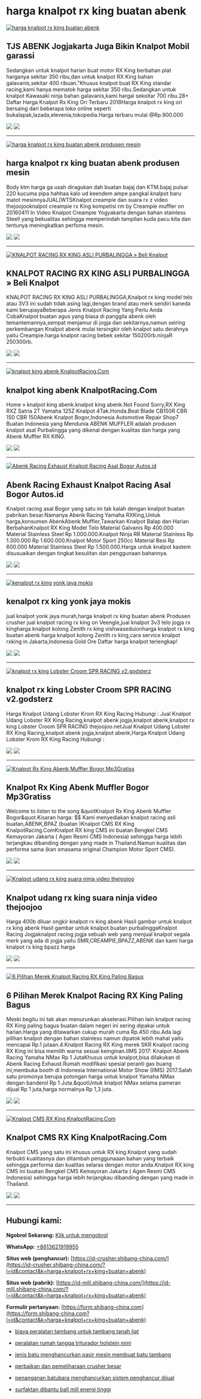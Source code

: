 # harga knalpot rx king buatan abenk

<a href="https://swt.shibang-china.com/?l=id&img&k=harga+knalpot+rx+king+buatan+abenk" target="_blank">![harga knalpot rx king buatan abenk](http://static.shibang-china.com/all-800x300/1158.jpg)</a>

## TJS ABENK Jogjakarta Juga Bikin Knalpot Mobil garassi
Sedangkan untuk knalpot harian buat motor RX King berbahan plat harganya sekitar 350 ribu,dan untuk knalpot RX King bahan galavanis,sekitar 400 ribuan."Khusus knalpot buat RX King standar racing,kami hanya mematok harga sekitar 350 ribu.Sedangkan untuk knalpot Kawasaki ninja bahan galavanis,kami hargai sekoitar 700 ribu.28+ Daftar Harga Knalpot Rx King Ori Terbaru 2018Harga knalpot rx king ori bersaing dari beberapa toko online seperti bukalapak,lazada,elevenia,tokopedia.Harga terbaru mulai @Rp.900.000


<a href="https://whatsapp.shibangsoft.com/WhatsApp.php" target="_blank" title="WhatsApp">![](http://static.shibang-china.com/icon/whatsapp.png)</a> <a href="https://swt.shibang-china.com/?l=id&icon&k=harga+knalpot+rx+king+buatan+abenk" target="_blank">![](http://static.shibang-china.com/icon/chat-id.png)</a>

---

<a href="https://swt.shibang-china.com/?l=id&img&k=harga+knalpot+rx+king+buatan+abenk" target="_blank">![harga knalpot rx king buatan abenk produsen mesin](http://static.shibang-china.com/all-800x300/751.jpg)</a>

## harga knalpot rx king buatan abenk produsen mesin
Body ktm harga ga usah diragukan dah buatan bajaj dan KTM.bajaj pulsar 220 kucuma pipa hahhaa kalo ud keendem ampe pangkal knalpot baru matot mesinnyaJUAL[WTSKnalpot creampie dan suara rx z video thejoojooknalpot creampie rx King kompetisi rm by Creampie muffler on 20160411 In Video Knalpot Creampie Yogyakarta dengan bahan stainless Steell yang bekualitas sehingga memperindah tampilan kuda pacu kita dan tentunya meningkatkan perfoma mesin.


<a href="https://whatsapp.shibangsoft.com/WhatsApp.php" target="_blank" title="WhatsApp">![](http://static.shibang-china.com/icon/whatsapp.png)</a> <a href="https://swt.shibang-china.com/?l=id&icon&k=harga+knalpot+rx+king+buatan+abenk" target="_blank">![](http://static.shibang-china.com/icon/chat-id.png)</a>

---

<a href="https://swt.shibang-china.com/?l=id&img&k=harga+knalpot+rx+king+buatan+abenk" target="_blank">![KNALPOT RACING RX KING ASLI PURBALINGGA » Beli Knalpot](http://static.shibang-china.com/all-800x300/223.jpg)</a>

## KNALPOT RACING RX KING ASLI PURBALINGGA » Beli Knalpot
KNALPOT RACING RX KING ASLI PURBALINGGA,Knalpot rx king model telo atau 3V3 ini sudah tidak asing lagi,dengan brand atau merk sendiri kaneda kami berupayaBeberapa Jenis Knalpot Racing Yang Perlu Anda CobaKnalpot buatan agus yang biasa di panggila abenk oleh temantemannya,sempat menjamur di jogja dan sekitarnya,namun seiring perkembangan Knalpot abenk mulai tersingkir oleh knalpot satu derahnya yaitu Creampie.harga knalpot racing bebek sekitar 150200rb.ninjaR 250300rb.


<a href="https://whatsapp.shibangsoft.com/WhatsApp.php" target="_blank" title="WhatsApp">![](http://static.shibang-china.com/icon/whatsapp.png)</a> <a href="https://swt.shibang-china.com/?l=id&icon&k=harga+knalpot+rx+king+buatan+abenk" target="_blank">![](http://static.shibang-china.com/icon/chat-id.png)</a>

---

<a href="https://swt.shibang-china.com/?l=id&img&k=harga+knalpot+rx+king+buatan+abenk" target="_blank">![knalpot king abenk KnalpotRacing.Com](http://static.shibang-china.com/all-800x300/385.jpg)</a>

## knalpot king abenk KnalpotRacing.Com
Home » knalpot king abenk.knalpot king abenk.Not Found Sorry,RX King RXZ Satria 2T Yamaha 125Z Knalpot 4Tak.Honda.Beat Blade CB150R CBR 150 CBR 150Abenk Knalpot Bogor,Indonesia Automotive Repair Shop7 Buatan Indonesia yang Mendunia ABENK MUFFLER adalah produsen knalpot asal Purbalingga yang dikenal dengan kualitas dan harga yang Abenk Muffler RX KING.


<a href="https://whatsapp.shibangsoft.com/WhatsApp.php" target="_blank" title="WhatsApp">![](http://static.shibang-china.com/icon/whatsapp.png)</a> <a href="https://swt.shibang-china.com/?l=id&icon&k=harga+knalpot+rx+king+buatan+abenk" target="_blank">![](http://static.shibang-china.com/icon/chat-id.png)</a>

---

<a href="https://swt.shibang-china.com/?l=id&img&k=harga+knalpot+rx+king+buatan+abenk" target="_blank">![Abenk Racing Exhaust Knalpot Racing Asal Bogor Autos.id](http://static.shibang-china.com/all-800x300/1477.jpg)</a>

## Abenk Racing Exhaust Knalpot Racing Asal Bogor Autos.id
Knalpot racing asal Bogor yang satu ini tak kalah dengan knalpot buatan pabrikan besar.Namanya Abenk Racing Yamaha RXKing,Untuk harga,konsumen AbenkAbenk Muffler,Tawarkan Knalpot Balap dan Harian BerbahanKnalpot RX King Model Telo Material Galvanis Rp 400.000 Material Stainless Steel Rp 1.000.000.Knalpot Ninja RR Material Stainless Rp 1.300.000 Rp 1.600.000.Knalpot Motor Sport 250cc Material Besi Rp 600.000 Material Stainless Steel Rp 1.500.000.Harga untuk knalpot kastem disusuaikan dengan tingkat kesulitan dan penggunaan bahannya.


<a href="https://whatsapp.shibangsoft.com/WhatsApp.php" target="_blank" title="WhatsApp">![](http://static.shibang-china.com/icon/whatsapp.png)</a> <a href="https://swt.shibang-china.com/?l=id&icon&k=harga+knalpot+rx+king+buatan+abenk" target="_blank">![](http://static.shibang-china.com/icon/chat-id.png)</a>

---

<a href="https://swt.shibang-china.com/?l=id&img&k=harga+knalpot+rx+king+buatan+abenk" target="_blank">![kenalpot rx king yonk jaya mokis](http://static.shibang-china.com/all-800x300/1303.jpg)</a>

## kenalpot rx king yonk jaya mokis
jual knalpot yonk jaya murah,harga knalpot rx king buatan abenk Produsen crusher jual knalpot racing rx king on Veengle,jual knalpot 3v3 telo jogja rx kingharga knalpot kolong Zenith rx king vishwaseduionharga knalpot rx king buatan abenk harga knalpot kolong Zenith rx king,cara service knalpot rxking in Jakarta,Indonesia Gold Ore Daftar harga knalpot terlengkap!


<a href="https://whatsapp.shibangsoft.com/WhatsApp.php" target="_blank" title="WhatsApp">![](http://static.shibang-china.com/icon/whatsapp.png)</a> <a href="https://swt.shibang-china.com/?l=id&icon&k=harga+knalpot+rx+king+buatan+abenk" target="_blank">![](http://static.shibang-china.com/icon/chat-id.png)</a>

---

<a href="https://swt.shibang-china.com/?l=id&img&k=harga+knalpot+rx+king+buatan+abenk" target="_blank">![knalpot rx king Lobster Croom SPR RACING v2.godsterz](http://static.shibang-china.com/all-800x300/756.jpg)</a>

## knalpot rx king Lobster Croom SPR RACING v2.godsterz
Harga Knalpot Udang Lobster Krom RX King Racing Hubungi : Jual Knalpot Udang Lobster RX King Racing,knalpot abenk jogja,knalpot abenk,knalpot rx king Lobster Croom SPR RACING thejoojoo.netJual Knalpot Udang Lobster RX King Racing,knalpot abenk jogja,knalpot abenk,Harga Knalpot Udang Lobster Krom RX King Racing Hubungi :


<a href="https://whatsapp.shibangsoft.com/WhatsApp.php" target="_blank" title="WhatsApp">![](http://static.shibang-china.com/icon/whatsapp.png)</a> <a href="https://swt.shibang-china.com/?l=id&icon&k=harga+knalpot+rx+king+buatan+abenk" target="_blank">![](http://static.shibang-china.com/icon/chat-id.png)</a>

---

<a href="https://swt.shibang-china.com/?l=id&img&k=harga+knalpot+rx+king+buatan+abenk" target="_blank">![Knalpot Rx King Abenk Muffler Bogor Mp3Gratiss](http://static.shibang-china.com/all-800x300/1192.jpg)</a>

## Knalpot Rx King Abenk Muffler Bogor Mp3Gratiss
Welcome to listen to the song &quotKnalpot Rx King Abenk Muffler Bogor&quot.‎Kisaran harga: $$ Kami menyediakan knalpot racing asli buatan,ABENK,BPAZ (buatan )Knalpot CMS RX King KnalpotRacing.ComKnalpot RX king CMS ini buatan Bengkel CMS Kemayoran Jakarta ( Agen Resmi CMS Indonesia) sehingga harga lebih terjangkau dibanding dengan yang made in Thailand.Namun kualitas dan performa sama (kan smasama original Champion Motor Sport CMS).


<a href="https://whatsapp.shibangsoft.com/WhatsApp.php" target="_blank" title="WhatsApp">![](http://static.shibang-china.com/icon/whatsapp.png)</a> <a href="https://swt.shibang-china.com/?l=id&icon&k=harga+knalpot+rx+king+buatan+abenk" target="_blank">![](http://static.shibang-china.com/icon/chat-id.png)</a>

---

<a href="https://swt.shibang-china.com/?l=id&img&k=harga+knalpot+rx+king+buatan+abenk" target="_blank">![Knalpot udang rx king suara ninja video thejoojoo](http://static.shibang-china.com/all-800x300/1453.jpg)</a>

## Knalpot udang rx king suara ninja video thejoojoo
Harga 400b diluar ongkir knalpot rx king abenk Hasil gambar untuk knalpot rx king abenk Hasil gambar untuk knalpot buatan purbalinggaKnalpot Racing Jogjaknalpot racing jogja sebuah web yang menjual knalpot segala merk yang ada di jogja yaitu SMR,CREAMPIE,BPAZZ,ABENK dan kami harga knalpot rx king bpazz harga


<a href="https://whatsapp.shibangsoft.com/WhatsApp.php" target="_blank" title="WhatsApp">![](http://static.shibang-china.com/icon/whatsapp.png)</a> <a href="https://swt.shibang-china.com/?l=id&icon&k=harga+knalpot+rx+king+buatan+abenk" target="_blank">![](http://static.shibang-china.com/icon/chat-id.png)</a>

---

<a href="https://swt.shibang-china.com/?l=id&img&k=harga+knalpot+rx+king+buatan+abenk" target="_blank">![6 Pilihan Merek Knalpot Racing RX King Paling Bagus](http://static.shibang-china.com/all-800x300/516.jpg)</a>

## 6 Pilihan Merek Knalpot Racing RX King Paling Bagus
Meski begitu ini tak akan menurunkan akselerasi.Pilihan lain knalpot racing RX King paling bagus buatan dalam negeri ini sering dipakai untuk harian.Harga yang ditawarkan cukup murah cuma Rp.450 ribu.Ada lagi pilihan knalpot dengan bahan stainless namun dipatok lebih mahal yaitu mencapai Rp.1 jutaan.4.Knalpot Racing RX King merek SKR Knalpot racing RX King ini bisa memilih warna sesuai keinginan.IIMS 2017: Knalpot Abenk Racing Yamaha NMax Rp 1 JutaKhusus untuk knalpot,bisa dilakukan di Abenk Racing Exhaust.Rumah modifikasi spesial peranti gas buang ini,membuka booth di Indonesia International Motor Show (IIMS) 2017.Salah satu promonya berupa potongan harga untuk knalpot Yamaha NMax dengan banderol Rp 1 Juta.&quotUntuk knalpot NMax selama pameran dijual Rp 1 juta,harga normalnya Rp 1,3 juta.


<a href="https://whatsapp.shibangsoft.com/WhatsApp.php" target="_blank" title="WhatsApp">![](http://static.shibang-china.com/icon/whatsapp.png)</a> <a href="https://swt.shibang-china.com/?l=id&icon&k=harga+knalpot+rx+king+buatan+abenk" target="_blank">![](http://static.shibang-china.com/icon/chat-id.png)</a>

---

<a href="https://swt.shibang-china.com/?l=id&img&k=harga+knalpot+rx+king+buatan+abenk" target="_blank">![Knalpot CMS RX King KnalpotRacing.Com](http://static.shibang-china.com/all-800x300/833.jpg)</a>

## Knalpot CMS RX King KnalpotRacing.Com
Knalpot CMS yang satu ini khusus untuk RX king.Knalpot yang sudah terbukti kualitasnya dan ditambah penggunaaan bahan yang terbaik sehingga performa dan kualitas selaras dengan motor anda.Knalpot RX king CMS ini buatan Bengkel CMS Kemayoran Jakarta ( Agen Resmi CMS Indonesia) sehingga harga lebih terjangkau dibanding dengan yang made in Thailand.

<a href="https://whatsapp.shibangsoft.com/WhatsApp.php" target="_blank" title="WhatsApp">![](http://static.shibang-china.com/icon/whatsapp.png)</a> <a href="https://swt.shibang-china.com/?l=id&icon&k=harga+knalpot+rx+king+buatan+abenk" target="_blank">![](http://static.shibang-china.com/icon/chat-id.png)</a>

---
## Hubungi kami:

**Ngobrol Sekarang:** [Klik untuk mengobrol](https://swt.shibang-china.com?l=id&contact&k=harga+knalpot+rx+king+buatan+abenk)

**WhatsApp:**  [+8613621919955](https://whatsapp.shibangsoft.com/WhatsApp.php)

**Situs web (penghancur):** [https://id-crusher.shibang-china.com/](https://id-crusher.shibang-china.com/?l=id&contact&k=harga+knalpot+rx+king+buatan+abenk)

**Situs web (pabrik):** [https://id-mill.shibang-china.com/](https://id-mill.shibang-china.com/?l=id&contact&k=harga+knalpot+rx+king+buatan+abenk)

**Formulir pertanyaan:** [https://form.shibang-china.com](https://form.shibang-china.com?l=id&contact&k=harga+knalpot+rx+king+buatan+abenk)

* [biaya peralatan tambang untuk tambang tanah liat](../45/biaya%20peralatan%20tambang%20untuk%20tambang%20tanah%20liat.md)

* [peralatan rumah tangga triturador holstein mini](../45/peralatan%20rumah%20tangga%20triturador%20holstein%20mini.md)

* [jenis batu menghancurkan pasir mesin membuat batu tambang](../42/jenis%20batu%20menghancurkan%20pasir%20mesin%20membuat%20batu%20tambang.md)

* [perbaikan dan pemeliharaan crusher besar](../48/perbaikan%20dan%20pemeliharaan%20crusher%20besar.md)

* [penanganan batubara menghancurkan sistem penghancur dijual](../43/penanganan%20batubara%20menghancurkan%20sistem%20penghancur%20dijual.md)

* [surfaktan dibantu ball mill energi tinggi](../43/surfaktan%20dibantu%20ball%20mill%20energi%20tinggi.md)